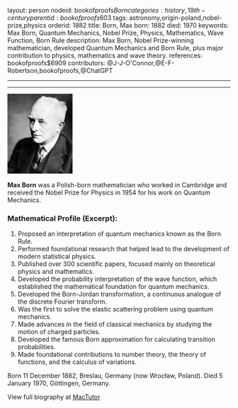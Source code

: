 layout: person
nodeid: bookofproofs$Born
categories: history,19th-century
parentid: bookofproofs$603
tags: astronomy,origin-poland,nobel-prize,physics
orderid: 1882
title: Born, Max
born: 1882
died: 1970
keywords: Max Born, Quantum Mechanics, Nobel Prize, Physics, Mathematics, Wave Function, Born Rule
description: Max Born, Nobel Prize-winning mathematician, developed Quantum Mechanics and Born Rule, plus major contribution to physics, mathematics and wave theory.
references: bookofproofs$6909
contributors: @J-J-O'Connor,@E-F-Robertson,bookofproofs,@ChatGPT

---



---

![Born.jpg](https://github.com/bookofproofs/bookofproofs.github.io/blob/main/_sources/_assets/images/portraits/Born.jpg?raw=true)

**Max Born** was a Polish-born mathematician who worked in Cambridge and received the Nobel Prize for Physics in 1954 for his work on Quantum Mechanics.

### Mathematical Profile (Excerpt):
1. Proposed an interpretation of quantum mechanics known as the Born Rule.
2. Performed foundational research that helped lead to the development of modern statistical physics.
3. Published over 300 scientific papers, focused mainly on theoretical physics and mathematics.
4. Developed the probability interpretation of the wave function, which established the mathematical foundation for quantum mechanics.
5. Developed the Born-Jordan transformation, a continuous analogue of the discrete Fourier transform.
6. Was the first to solve the elastic scattering problem using quantum mechanics.
7. Made advances in the field of classical mechanics by studying the motion of charged particles.
8. Developed the famous Born approximation for calculating transition probabilities.
9. Made foundational contributions to number theory, the theory of functions, and the calculus of variations.

Born 11 December 1882, Breslau, Germany (now Wrocław, Poland). Died 5 January 1970, Göttingen, Germany.

View full biography at [MacTutor](https://mathshistory.st-andrews.ac.uk/Biographies/Born/)
